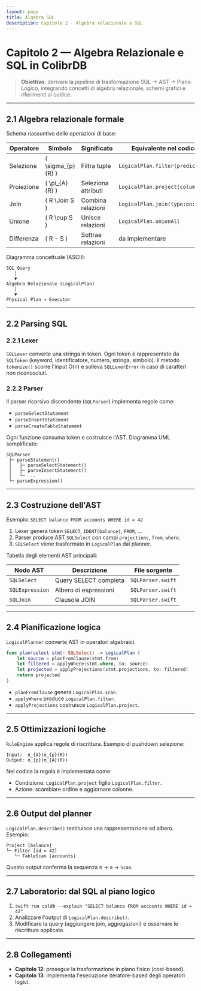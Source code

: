 ```yaml
---
layout: page
title: Algebra SQL
description: Capitolo 2 - Algebra relazionale e SQL
---
```


# Capitolo 2 — Algebra Relazionale e SQL in ColibrDB

> **Obiettivo**: derivare la pipeline di trasformazione SQL → AST → Piano Logico, integrando concetti di algebra relazionale, schemi grafici e riferimenti al codice.

---

## 2.1 Algebra relazionale formale

Schema riassuntivo delle operazioni di base:

| Operatore | Simbolo | Significato | Equivalente nel codice |
|-----------|---------|-------------|------------------------|
| Selezione | \( \sigma_{p}(R) \) | Filtra tuple | `LogicalPlan.filter(predicate:)`
| Proiezione | \( \pi_{A}(R) \) | Seleziona attributi | `LogicalPlan.project(columns:)`
| Join | \( R \Join S \) | Combina relazioni | `LogicalPlan.join(type:on:)`
| Unione | \( R \cup S \) | Unisce relazioni | `LogicalPlan.unionAll`
| Differenza | \( R - S \) | Sottrae relazioni | da implementare |

Diagramma concettuale (ASCII):
```
SQL Query
   │
   ▼
Algebra Relazionale (LogicalPlan)
   │
   ▼
Physical Plan → Executor
```

---

## 2.2 Parsing SQL

### 2.2.1 Lexer
`SQLLexer` converte una stringa in token. Ogni token è rappresentato da `SQLToken` (keyword, identificatore, numero, stringa, simbolo). Il metodo `tokenize()` scorre l'input O(n) e solleva `SQLLexerError` in caso di caratteri non riconosciuti.

### 2.2.2 Parser
Il parser ricorsivo discendente (`SQLParser`) implementa regole come:
- `parseSelectStatement`
- `parseInsertStatement`
- `parseCreateTableStatement`

Ogni funzione consuma token e costruisce l'AST. Diagramma UML semplificato:
```
SQLParser
 ├─ parseStatement()
 │   ├─ parseSelectStatement()
 │   ├─ parseInsertStatement()
 │   └─ ...
 └─ parseExpression()
```

---

## 2.3 Costruzione dell'AST

Esempio: `SELECT balance FROM accounts WHERE id = 42`

1. Lexer genera token `SELECT`, `IDENT(balance)`, `FROM`, ...
2. Parser produce AST `SQLSelect` con campi `projections`, `from`, `where`.
3. `SQLSelect` viene trasformato in `LogicalPlan` dal planner.

Tabella degli elementi AST principali:

| Nodo AST | Descrizione | File sorgente |
|----------|-------------|----------------|
| `SQLSelect` | Query SELECT completa | `SQLParser.swift` |
| `SQLExpression` | Albero di espressioni | `SQLParser.swift` |
| `SQLJoin` | Clausole JOIN | `SQLParser.swift` |

---

## 2.4 Pianificazione logica

`LogicalPlanner` converte AST in operatori algebraici:

```swift
func plan(select stmt: SQLSelect) -> LogicalPlan {
    let source = planFromClause(stmt.from)
    let filtered = applyWhere(stmt.where, to: source)
    let projected = applyProjections(stmt.projections, to: filtered)
    return projected
}
```

- `planFromClause` genera `LogicalPlan.scan`.
- `applyWhere` produce `LogicalPlan.filter`.
- `applyProjections` costruisce `LogicalPlan.project`.

---

## 2.5 Ottimizzazioni logiche

`RuleEngine` applica regole di riscrittura. Esempio di pushdown selezione:

```
Input:  π_{A}(σ_{p}(R))
Output: σ_{p}(π_{A}(R))
```

Nel codice la regola è implementata come:
- Condizione: `LogicalPlan.project` figlio `LogicalPlan.filter`.
- Azione: scambiare ordine e aggiornare colonne.

---

## 2.6 Output del planner

`LogicalPlan.describe()` restituisce una rappresentazione ad albero. Esempio:
```
Project [balance]
└─ Filter [id = 42]
   └─ TableScan [accounts]
```

Questo output conferma la sequenza `π` → `σ` → `Scan`.

---

## 2.7 Laboratorio: dal SQL al piano logico

1. `swift run coldb --explain "SELECT balance FROM accounts WHERE id = 42"`
2. Analizzare l'output di `LogicalPlan.describe()`.
3. Modificare la query (aggiungere join, aggregazioni) e osservare le riscritture applicate.

---

## 2.8 Collegamenti
- **Capitolo 12**: prosegue la trasformazione in piano fisico (cost-based).
- **Capitolo 13**: implementa l'esecuzione iteratore-based degli operatori logici.

